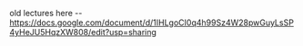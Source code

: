 old lectures here -- https://docs.google.com/document/d/1IHLgoCI0q4h99Sz4W28pwGuyLsSP4yHeJU5HqzXW808/edit?usp=sharing